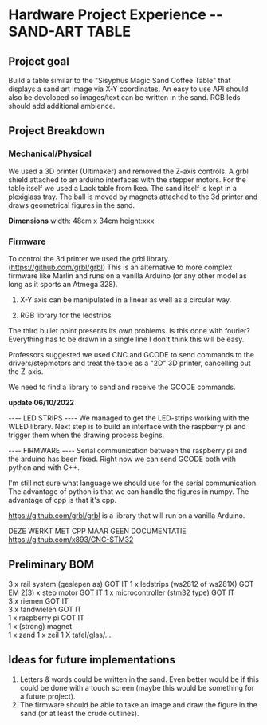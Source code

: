 # Hardware Project Experience -- SAND-ART TABLE

## Project goal

Build a table similar to the "Sisyphus Magic Sand Coffee Table" that displays a sand art image via X-Y coordinates. An easy to use API should also be devoloped so images/text can be written in the sand. RGB leds should add additional ambience.

## Project Breakdown

### Mechanical/Physical

We used a 3D printer (Ultimaker) and removed the Z-axis controls. A grbl shield attached to an arduino interfaces with the stepper motors. 
For the table itself we used a Lack table from Ikea. The sand itself is kept in a plexiglass tray. The ball is moved by magnets attached to the 3d printer and draws geometrical figures in the sand. 


**Dimensions**
width: 48cm x 34cm
height:xxx



### Firmware

To control the 3d printer we used the grbl library. (https://github.com/grbl/grbl)
This is an alternative to more complex firmware like Marlin and runs on a vanilla Arduino (or any other model as long as it sports an Atmega 328).


1. X-Y axis can be manipulated in a linear as well as a circular way.

4. RGB library for the ledstrips

The third bullet point presents its own problems. Is this done with fourier? Everything has to be drawn in a single line  I don't think this will be easy. 

Professors suggested we used CNC and GCODE to send commands to the drivers/stepmotors and treat the table as a "2D" 3D printer, cancelling out the Z-axis. 

We need to find a library to send and receive the GCODE commands. 

**update 06/10/2022** 

---- LED STRIPS ----
We managed to get the LED-strips working with the WLED library. Next step is to build an interface with the raspberry pi and trigger them when the drawing process begins. 

---- FIRMWARE ----
Serial communication between the raspberry pi and the arduino has been fixed. Right now we can send GCODE both with python and with C++. 

I'm still not sure what language we should use for the serial communication. The advantage of python is that we can handle the figures in numpy. The advantage of cpp is that it's cpp. 


https://github.com/grbl/grbl is a library that will run on a vanilla Arduino.

DEZE WERKT MET CPP MAAR GEEN DOCUMENTATIE
https://github.com/x893/CNC-STM32 




## Preliminary BOM

3 x rail system (geslepen as)       GOT IT
1 x ledstrips (ws2812 of ws281X)    GOT EM
2(3) x step motor                   GOT IT 
1 x microcontroller (stm32 type)    GOT IT  
3 x riemen                          GOT IT  
3 x tandwielen                      GOT IT  
1 x raspberry pi                    GOT IT  
1 x (strong) magnet     
1 x zand
1 x zeil
1 X tafel/glas/...


## Ideas for future implementations

1. Letters & words could be written in the sand. Even better would be if this could be done with a touch screen (maybe this would be something for a future project).
2. The firmware should be able to take an image and draw the figure in the sand (or at least the crude outlines). 